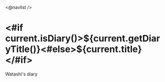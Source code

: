 <@navlist /> 

<#if current.isDiary()>${current.getDiaryTitle()}<#else>${current.title}</#if>
=====================================================================================================
Watashi's diary
